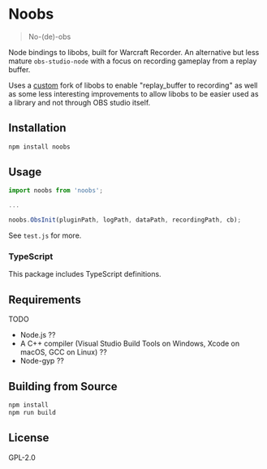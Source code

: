# Noobs
>  No-(de)-obs

Node bindings to libobs, built for Warcraft Recorder. An alternative but less mature `obs-studio-node` with a focus on recording gameplay from a replay buffer.

Uses a [custom](https://github.com/aza547/warcraft-recorder-obs-studio) fork of libobs to enable "replay_buffer to recording" as well as some less interesting improvements to allow libobs to be easier used as a library and not through OBS studio itself.

## Installation

```bash
npm install noobs
```

## Usage

```javascript
import noobs from 'noobs';

...

noobs.ObsInit(pluginPath, logPath, dataPath, recordingPath, cb);
```

See `test.js` for more.

### TypeScript

This package includes TypeScript definitions.

## Requirements

TODO

- Node.js ??
- A C++ compiler (Visual Studio Build Tools on Windows, Xcode on macOS, GCC on Linux) ??
- Node-gyp ??

## Building from Source

```bash
npm install
npm run build
```

## License

GPL-2.0
